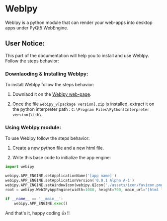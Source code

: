 # WebIpy 

WebIpy is a python module that can render your web-apps into desktop apps under PyQt5 WebEngine.

## User Notice:

This part of the documentation will help you to install and use WebIpy. Follow the steps behavior:

### Downlaoding & Installing WebIpy:

To install WebIpy follow the steps behavior:

1. Downlaod it on the [WebIpy web-page](https://boubajoker.github.io/WebIpy/downlaods.html).

2. Once the file `webipy_v[package version].zip` is installed, extract it on the python interpreter path : `C:\Program Files\Python[Interpreter version]\Lib\`.

### Using WebIpy module:

To use WebIpy follow the steps behavior:

1. Create a new python file and a new html file.

2. Write this base code to initialize the app engine:

```py
import webipy

webipy.APP_ENGINE.setApplicationName('[app name]')
webipy.APP_ENGINE.setApplicationVersion('0.0.1 Alpha A-1')
webipy.APP_ENGINE.setWindowIcon(webipy.QIcon('./assets/icon/favicon.png'))
root = webipy.WebIPyAppEngine(width=1080, height=700, main_url="[html file path]")

if __name__ == '__main__':
    webipy.APP_ENGINE.exec()
```

And that's it, happy coding :+1: !!